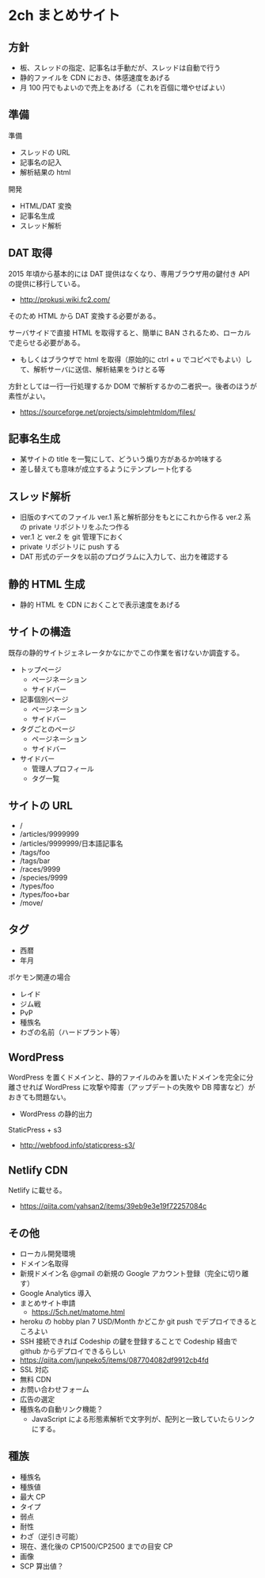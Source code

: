 # 2ch まとめサイト

## 方針

- 板、スレッドの指定、記事名は手動だが、スレッドは自動で行う
- 静的ファイルを CDN におき、体感速度をあげる
- 月 100 円でもよいので売上をあげる（これを百個に増やせばよい）

## 準備

準備

- スレッドの URL
- 記事名の記入
- 解析結果の html

開発

- HTML/DAT 変換
- 記事名生成
- スレッド解析

## DAT 取得

2015 年頃から基本的には DAT 提供はなくなり、専用ブラウザ用の鍵付き API の提供に移行している。

- <http://prokusi.wiki.fc2.com/>

そのため HTML から DAT 変換する必要がある。

サーバサイドで直接 HTML を取得すると、簡単に BAN されるため、ローカルで走らせる必要がある。

- もしくはブラウザで html を取得（原始的に ctrl + u でコピペでもよい）して、解析サーバに送信、解析結果をうけとる等

方針としては一行一行処理するか DOM で解析するかの二者択一。後者のほうが素性がよい。

- <https://sourceforge.net/projects/simplehtmldom/files/>

## 記事名生成

- 某サイトの title を一覧にして、どういう煽り方があるか吟味する
- 差し替えても意味が成立するようにテンプレート化する

## スレッド解析

- 旧版のすべてのファイル ver.1 系と解析部分をもとにこれから作る ver.2 系の private リポジトリをふたつ作る
- ver.1 と ver.2 を git 管理下におく
- private リポジトリに push する
- DAT 形式のデータを以前のプログラムに入力して、出力を確認する

## 静的 HTML 生成

- 静的 HTML を CDN におくことで表示速度をあげる

## サイトの構造

既存の静的サイトジェネレータかなにかでこの作業を省けないか調査する。

- トップページ
  - ページネーション
  - サイドバー
- 記事個別ページ
  - ページネーション
  - サイドバー
- タグごとのページ
  - ページネーション
  - サイドバー
- サイドバー
  - 管理人プロフィール
  - タグ一覧

## サイトの URL

- /
- /articles/9999999
- /articles/9999999/日本語記事名
- /tags/foo
- /tags/bar
- /races/9999
- /species/9999
- /types/foo
- /types/foo+bar
- /move/

## タグ

- 西暦
- 年月

ポケモン関連の場合

- レイド
- ジム戦
- PvP
- 種族名
- わざの名前（ハードプラント等）

## WordPress

WordPress を置くドメインと、静的ファイルのみを置いたドメインを完全に分離させれば WordPress に攻撃や障害（アップデートの失敗や DB 障害など）がおきても問題ない。

- WordPress の静的出力

StaticPress + s3

- <http://webfood.info/staticpress-s3/>

## Netlify CDN

Netlify に載せる。

- <https://qiita.com/yahsan2/items/39eb9e3e19f72257084c>

## その他

- ローカル開発環境
- ドメイン名取得
- 新規ドメイン名 @gmail の新規の Google アカウント登録（完全に切り離す）
- Google Analytics 導入
- まとめサイト申請
  - <https://5ch.net/matome.html>
- heroku の hobby plan 7 USD/Month かどこか git push でデプロイできるところよい
- SSH 接続できれば Codeship の鍵を登録することで Codeship 経由で github からデプロイできるらしい
- <https://qiita.com/junpeko5/items/087704082df9912cb4fd>
- SSL 対応
- 無料 CDN
- お問い合わせフォーム
- 広告の選定
- 種族名の自動リンク機能？
  - JavaScript による形態素解析で文字列が、配列と一致していたらリンクにする。

## 種族

- 種族名
- 種族値
- 最大 CP
- タイプ
- 弱点
- 耐性
- わざ（逆引き可能）
- 現在、進化後の CP1500/CP2500 までの目安 CP
- 画像
- SCP 算出値？
